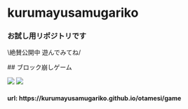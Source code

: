 # kurumayusamugariko
### お試し用リポジトリです  
<p>\絶賛公開中 遊んでみてね/</p>  
## ブロック崩しゲーム

<img src="https://img.shields.io/badge/-Javascript-black.svg?logo=javascript&style=popout-square"> <img src="https://img.shields.io/badge/-Node.js-black.svg?logo=node.js&style=popout-square">

<h4>url: https://kurumayusamugariko.github.io/otamesi/game</h4> 

